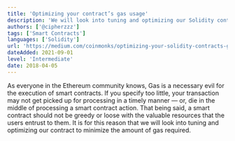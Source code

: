 ```yaml
---
title: 'Optimizing your contract’s gas usage'
description: 'We will look into tuning and optimizing our Solidity contract to minimize the amount of gas required.'
authors: ['@cipherzzz']
tags: ['Smart Contracts']
languages: ['Solidity']
url: 'https://medium.com/coinmonks/optimizing-your-solidity-contracts-gas-usage-9d65334db6c7'
dateAdded: 2021-09-01
level: 'Intermediate'
date: 2018-04-05
---
```


As everyone in the Ethereum community knows, Gas is a necessary evil for the execution of smart contracts. If you specify too little, your transaction may not get picked up for processing in a timely manner — or, die in the middle of processing a smart contract action. That being said, a smart contract should not be greedy or loose with the valuable resources that the users entrust to them. It is for this reason that we will look into tuning and optimizing our contract to minimize the amount of gas required.